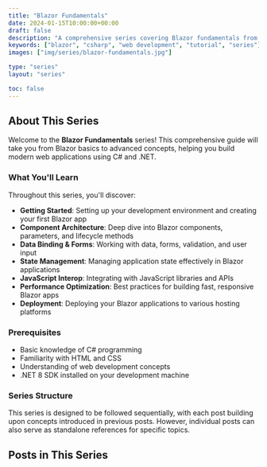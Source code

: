 ```yaml
---
title: "Blazor Fundamentals"
date: 2024-01-15T10:00:00+00:00
draft: false
description: "A comprehensive series covering Blazor fundamentals from getting started to advanced concepts including components, data binding, and best practices."
keywords: ["blazor", "csharp", "web development", "tutorial", "series"]
images: ["img/series/blazor-fundamentals.jpg"]

type: "series"
layout: "series"

toc: false
---
```


## About This Series

Welcome to the **Blazor Fundamentals** series! This comprehensive guide will take you from Blazor basics to advanced concepts, helping you build modern web applications using C# and .NET.

### What You'll Learn

Throughout this series, you'll discover:

- **Getting Started**: Setting up your development environment and creating your first Blazor app
- **Component Architecture**: Deep dive into Blazor components, parameters, and lifecycle methods
- **Data Binding & Forms**: Working with data, forms, validation, and user input
- **State Management**: Managing application state effectively in Blazor applications
- **JavaScript Interop**: Integrating with JavaScript libraries and APIs
- **Performance Optimization**: Best practices for building fast, responsive Blazor apps
- **Deployment**: Deploying your Blazor applications to various hosting platforms

### Prerequisites

- Basic knowledge of C# programming
- Familiarity with HTML and CSS
- Understanding of web development concepts
- .NET 8 SDK installed on your development machine

### Series Structure

This series is designed to be followed sequentially, with each post building upon concepts introduced in previous posts. However, individual posts can also serve as standalone references for specific topics.

## Posts in This Series

<!-- Posts will be automatically listed by the series layout -->
